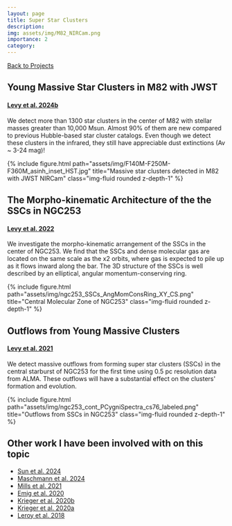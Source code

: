 ```yaml
---
layout: page
title: Super Star Clusters
description:
img: assets/img/M82_NIRCam.png
importance: 2
category:
---
```


<a href="https://rclevy.github.io/projects/" title="Back to Projects" target="_self"><i class="fas fa-arrow-left"></i> Back to Projects</a>

## Young Massive Star Clusters in M82 with JWST
#### [Levy et al. 2024b]([https://ui.adsabs.harvard.edu/abs/2022ApJ...935...19L/abstract](https://ui.adsabs.harvard.edu/abs/2024ApJ...973L..55L/abstract))

We detect more than 1300 star clusters in the center of M82 with stellar masses greater than 10,000 Msun. Almost 90% of them are new compared to previous Hubble-based star cluster catalogs. Even though we detect these clusters in the infrared, they still have appreciable dust extinctions (Av ~ 3-24 mag)!

<div class="row">
    <div class="col-sm mt-3 mt-md-0">
        {% include figure.html path="assets/img/F140M-F250M-F360M_asinh_inset_HST.jpg" title="Massive star clusters detected in M82 with JWST NIRCam" class="img-fluid rounded z-depth-1" %}
    </div>
</div>

## The Morpho-kinematic Architecture of the the SSCs in NGC253
#### [Levy et al. 2022](https://ui.adsabs.harvard.edu/abs/2022ApJ...935...19L/abstract)

We investigate the morpho-kinematic arrangement of the SSCs in the center of NGC253. We find that the SSCs and dense molecular gas are located on the same scale as the x2 orbits, where gas is expected to pile up as it flows inward along the bar. The 3D structure of the SSCs is well described by an elliptical, angular momentum-conserving ring.

<div class="row">
    <div class="col-sm mt-3 mt-md-0">
        {% include figure.html path="assets/img/ngc253_SSCs_AngMomConsRing_XY_CS.png" title="Central Molecular Zone of NGC253" class="img-fluid rounded z-depth-1" %}
    </div>
</div>

## Outflows from Young Massive Clusters
#### [Levy et al. 2021](https://ui.adsabs.harvard.edu/abs/2021ApJ...912....4L/abstract)

We detect massive outflows from forming super star clusters (SSCs) in the central starburst of NGC253 for the first time using 0.5 pc resolution data from ALMA. These outflows will have a substantial effect on the clusters' formation and evolution.

<div class="row">
    <div class="col-sm mt-3 mt-md-0">
        {% include figure.html path="assets/img/ngc253_cont_PCygniSpectra_cs76_labeled.png" title="Outflows from SSCs in NGC253" class="img-fluid rounded z-depth-1" %}
    </div>
</div>

## Other work I have been involved with on this topic
- [Sun et al. 2024](https://ui.adsabs.harvard.edu/abs/2024ApJ...967..133S/abstract)
- [Maschmann et al. 2024](https://ui.adsabs.harvard.edu/abs/2024ApJS..273...14M/abstract)
- [Mills et al. 2021](https://ui.adsabs.harvard.edu/abs/2021ApJ...919..105M/abstract)
- [Emig et al. 2020](https://ui.adsabs.harvard.edu/abs/2020ApJ...903...50E/abstract)
- [Krieger et al. 2020b](https://ui.adsabs.harvard.edu/abs/2020ApJ...899..158K/abstract)
- [Krieger et al. 2020a](https://ui.adsabs.harvard.edu/abs/2020ApJ...897..176K/abstract)
- [Leroy et al. 2018](https://ui.adsabs.harvard.edu/abs/2018ApJ...869..126L/abstract)
